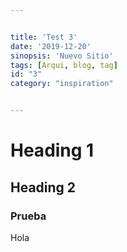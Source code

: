 ```yaml
---


title: 'Test 3'
date: '2019-12-20'
sinopsis: 'Nuevo Sitio'
tags: [Arqui, blog, tag]
id: "3"
category: "inspiration"


---
```



# Heading 1
## Heading 2
### Prueba
Hola